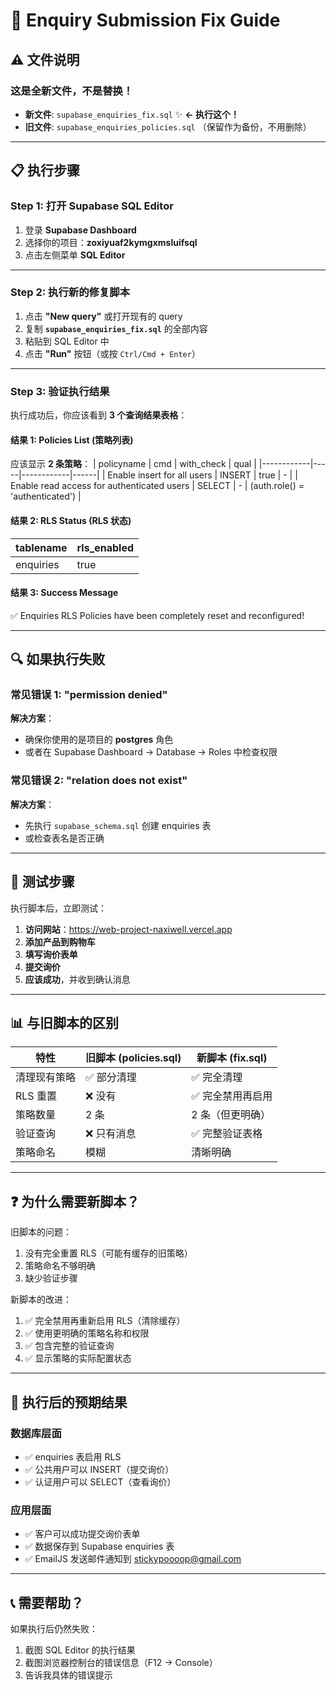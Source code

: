 # 🔧 Enquiry Submission Fix Guide

## ⚠️ 文件说明

### 这是**全新文件**，不是替换！

- **新文件**: `supabase_enquiries_fix.sql` ✨ **← 执行这个！**
- **旧文件**: `supabase_enquiries_policies.sql` （保留作为备份，不用删除）

---

## 📋 执行步骤

### Step 1: 打开 Supabase SQL Editor

1. 登录 **Supabase Dashboard**
2. 选择你的项目：**zoxiyuaf2kymgxmsluifsql**
3. 点击左侧菜单 **SQL Editor**

---

### Step 2: 执行新的修复脚本

1. 点击 **"New query"** 或打开现有的 query
2. 复制 **`supabase_enquiries_fix.sql`** 的全部内容
3. 粘贴到 SQL Editor 中
4. 点击 **"Run"** 按钮（或按 `Ctrl/Cmd + Enter`）

---

### Step 3: 验证执行结果

执行成功后，你应该看到 **3 个查询结果表格**：

#### 结果 1: Policies List (策略列表)
应该显示 **2 条策略**：
| policyname | cmd | with_check | qual |
|------------|-----|------------|------|
| Enable insert for all users | INSERT | true | - |
| Enable read access for authenticated users | SELECT | - | (auth.role() = 'authenticated') |

#### 结果 2: RLS Status (RLS 状态)
| tablename | rls_enabled |
|-----------|-------------|
| enquiries | true |

#### 结果 3: Success Message
✅ Enquiries RLS Policies have been completely reset and reconfigured!

---

## 🔍 如果执行失败

### 常见错误 1: "permission denied"
**解决方案**：
- 确保你使用的是项目的 **postgres** 角色
- 或者在 Supabase Dashboard → Database → Roles 中检查权限

### 常见错误 2: "relation does not exist"
**解决方案**：
- 先执行 `supabase_schema.sql` 创建 enquiries 表
- 或检查表名是否正确

---

## 🧪 测试步骤

执行脚本后，立即测试：

1. **访问网站**：https://web-project-naxiwell.vercel.app
2. **添加产品到购物车**
3. **填写询价表单**
4. **提交询价**
5. **应该成功**，并收到确认消息

---

## 📊 与旧脚本的区别

| 特性 | 旧脚本 (policies.sql) | 新脚本 (fix.sql) |
|------|----------------------|------------------|
| 清理现有策略 | ✅ 部分清理 | ✅ 完全清理 |
| RLS 重置 | ❌ 没有 | ✅ 完全禁用再启用 |
| 策略数量 | 2 条 | 2 条（但更明确） |
| 验证查询 | ❌ 只有消息 | ✅ 完整验证表格 |
| 策略命名 | 模糊 | 清晰明确 |

---

## ❓ 为什么需要新脚本？

旧脚本的问题：
1. 没有完全重置 RLS（可能有缓存的旧策略）
2. 策略命名不够明确
3. 缺少验证步骤

新脚本的改进：
1. ✅ 完全禁用再重新启用 RLS（清除缓存）
2. ✅ 使用更明确的策略名称和权限
3. ✅ 包含完整的验证查询
4. ✅ 显示策略的实际配置状态

---

## 🎯 执行后的预期结果

### 数据库层面
- ✅ enquiries 表启用 RLS
- ✅ 公共用户可以 INSERT（提交询价）
- ✅ 认证用户可以 SELECT（查看询价）

### 应用层面
- ✅ 客户可以成功提交询价表单
- ✅ 数据保存到 Supabase enquiries 表
- ✅ EmailJS 发送邮件通知到 stickypoooop@gmail.com

---

## 📞 需要帮助？

如果执行后仍然失败：
1. 截图 SQL Editor 的执行结果
2. 截图浏览器控制台的错误信息（F12 → Console）
3. 告诉我具体的错误提示
